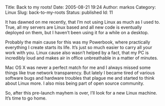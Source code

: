 Title: Back to my roots!
Date: 2005-08-21 19:24
Author: markos
Category: Linux
Slug: back-to-my-roots
Status: published
Id: 11

<div>
 <p>
  It has dawned on me recently, that I’m not using Linux as much as I used to. True, all my servers are Linux based and all new code is eventually deployed on them, but I haven’t been using it for a while on a desktop.
 </p>
 <p>
  Probably the main cause for this was my Powerbook, where practically everything I create starts its life. It’s just so much easier to carry all your work with you. Linux cause also wasn’t helped by a fact, that my PC is incredibly loud and makes air in office unbreathable in a matter of minutes.
 </p>
 <p>
  Mac OS X was never a perfect match for me and I always missed some things like true network transparency. But lately I became tired of various software bugs and hardware troubles that plague me and started to think about Linux more. I also miss being part of open source community.
 </p>
 <p>
  So, after this pre-launch mayhem is over, I’ll look for a new Linux machine. It’s time to go home.
 </p>
</div>
